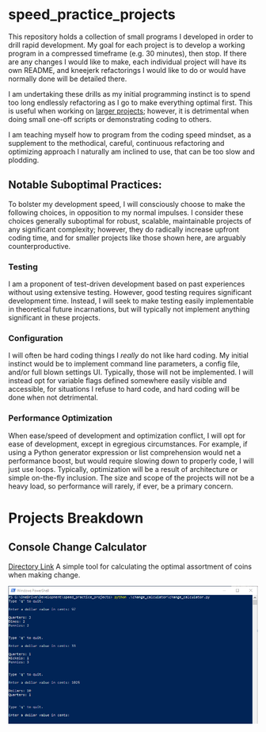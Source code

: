 # speed_practice_projects
This repository holds a collection of small programs I developed in
order to drill rapid development. My goal for each project is to develop
a working program in a compressed timeframe (e.g. 30 minutes), then stop.
If there are any changes I would like to make, each individual project
will have its own README, and kneejerk refactorings I would like to do or
would have normally done will be detailed there.

I am undertaking these drills as my initial programming instinct is to
spend too long endlessly refactoring as I go to make everything optimal
first. This is useful when working on [larger projects](https://github.com/jtmorris/ad-blocking-detector);
however, it is detrimental when doing small one-off scripts or demonstrating
coding to others.

I am teaching myself how to program from the coding speed mindset, as a
supplement to the methodical, careful, continuous refactoring and optimizing
approach I naturally am inclined to use, that can be too slow and plodding.

## Notable Suboptimal Practices:
To bolster my development speed, I will consciously choose to make the
following choices, in opposition to my normal impulses. I consider these
choices generally suboptimal for robust, scalable, maintainable projects
of any significant complexity; however, they do radically increase
upfront coding time, and for smaller projects like those shown here, are
arguably counterproductive.

### Testing
I am a proponent of test-driven development based on past experiences
without using extensive testing. However, good testing requires
significant development time. Instead, I will seek to make testing easily
implementable in theoretical future incarnations, but will typically
not implement anything significant in these projects.

### Configuration
I will often be hard coding things I *really* do not like hard coding.
My initial instinct would be to implement command line parameters, a
config file, and/or full blown settings UI. Typically, those will not be
implemented. I will instead opt for variable flags defined somewhere
easily visible and accessible, for situations I refuse to hard code, and
hard coding will be done when not detrimental.

### Performance Optimization
When ease/speed of development and optimization conflict, I will opt for
ease of development, except in egregious circumstances. For example, if
using a Python generator expression or list comprehension would net a
performance boost, but would require slowing down to properly code, I
will just use loops. Typically, optimization will be a result of
architecture or simple on-the-fly inclusion. The size and scope of the
projects will not be a heavy load, so performance will rarely, if ever,
be a primary concern.


# Projects Breakdown
## Console Change Calculator
[Directory Link](https://github.com/jtmorris/speed_practice_projects/tree/master/change_calculator)
A simple tool for calculating the optimal assortment of coins when making
change.
<p align="center">
	<img src="resources/change_calculator_1.png">
</p>